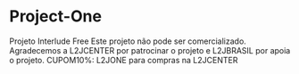 # Project-One
Projeto Interlude Free
Este projeto não pode ser comercializado.
Agradecemos a L2JCENTER por patrocinar o projeto e L2JBRASIL por apoia o projeto.
CUPOM10%: L2JONE para compras na L2JCENTER
